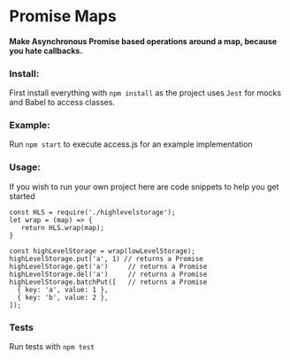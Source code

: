# Promise Maps
#### Make Asynchronous Promise based operations around a map, because you hate callbacks.

### Install:
First install everything with `npm install` as the project uses `Jest` for mocks 
and Babel to access classes.

### Example:
Run `npm start` to execute access.js for an example implementation 

### Usage:

If you wish to run your own project here are code snippets to help you get started

```
const HLS = require('./highlevelstorage');
let wrap = (map) => {
   return HLS.wrap(map);
}
 
const highLevelStorage = wrap(lowLevelStorage);
highLevelStorage.put('a', 1) // returns a Promise
highLevelStorage.get('a')     // returns a Promise
highLevelStorage.del('a')     // returns a Promise
highLevelStorage.batchPut([   // returns a Promise
  { key: 'a', value: 1 },
  { key: 'b', value: 2 },
]);
```

### Tests

Run tests with `npm test`
